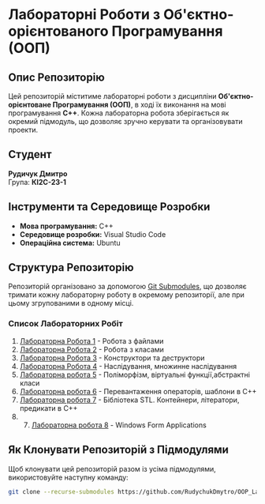 # Лабораторні Роботи з Об'єктно-орієнтованого Програмування (ООП)

## Опис Репозиторію

Цей репозиторій міститиме лабораторні роботи з дисципліни **Об'єктно-орієнтоване Програмування (ООП)**, в ході їх виконання на мові програмування **C++**. Кожна лабораторна робота зберігається як окремий підмодуль, що дозволяє зручно керувати та організовувати проекти.

## Студент

**Рудичук Дмитро**  
Група: **КІ2С-23-1**

## Інструменти та Середовище Розробки

- **Мова програмування:** C++
- **Середовище розробки:** Visual Studio Code
- **Операційна система:** Ubuntu

## Структура Репозиторію

Репозиторій організовано за допомогою [Git Submodules](https://git-scm.com/book/en/v2/Git-Tools-Submodules), що дозволяє тримати кожну лабораторну роботу в окремому репозиторії, але при цьому згрупованими в одному місці.

### Список Лабораторних Робіт

1. [Лабораторна Робота 1](https://github.com/RudychukDmytro/OOP_Labs_1.git) - Робота з файлами
2. [Лабораторна Робота 2](https://github.com/RudychukDmytro/OOP_Labs_2.git) - Робота з класами
3. [Лабораторна Робота 3](https://github.com/RudychukDmytro/OOP_Labs_3.git) - Конструктори та деструктори
4. [Лабораторна Робота 4](https://github.com/RudychukDmytro/OOP_Labs_4) - Наслідування, множинне наслідування
5. [Лабораторна робота 5](https://github.com/RudychukDmytro/OOP_Labs_5) - Поліморфізм, віртуальні функції,абстрактні класи
6. [Лабораторна робота 6](https://github.com/RudychukDmytro/OOP_Labs_6) - Перевантаження операторів, шаблони в С++
7. [Лабораторна робота 7](https://github.com/RudychukDmytro/OOP_Labs_7) - Бібліотека STL. Контейнери, літератори, предикати в С++
8. 7. [Лабораторна робота 8](https://github.com/RudychukDmytro/OOP_Labs_8) - Windows Form Applications

## Як Клонувати Репозиторій з Підмодулями

Щоб клонувати цей репозиторій разом із усіма підмодулями, використовуйте наступну команду:

```bash
git clone --recurse-submodules https://github.com/RudychukDmytro/OOP_Labs.git

